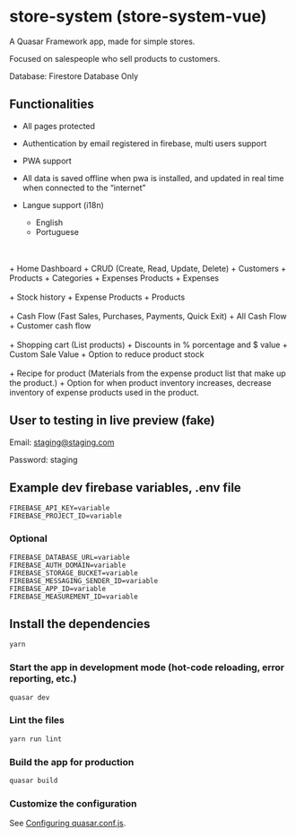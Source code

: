 # store-system (store-system-vue)

A Quasar Framework app, made for simple stores.

Focused on salespeople who sell products to customers.

Database: Firestore Database Only

## Functionalities

+ All pages protected
+ Authentication by email registered in firebase, multi users support
+ PWA support
+ All data is saved offline when pwa is installed, and updated in real time when connected to the “internet”

+ Langue support (i18n)
    + English
    + Portuguese
<br>
<br>
+ Home Dashboard
+ CRUD (Create, Read, Update, Delete)
    + Customers
    + Products
    + Categories
    + Expenses Products
    + Expenses
<br>
<br>
+ Stock history
    + Expense Products
    + Products
<br>
<br>
+ Cash Flow (Fast Sales, Purchases, Payments, Quick Exit)
    + All Cash Flow
    + Customer cash flow
<br>
<br>
+ Shopping cart (List products)
    + Discounts in % porcentage and $ value
    + Custom Sale Value
    + Option to reduce product stock
<br>
<br>
+ Recipe for product (Materials from the expense product list that make up the product.)
    + Option for when product inventory increases, decrease inventory of expense products used in the product.


## User to testing in live preview (fake)

Email: staging@staging.com

Password: staging

## Example dev  firebase variables, .env file

```
FIREBASE_API_KEY=variable
FIREBASE_PROJECT_ID=variable
```
### Optional
```
FIREBASE_DATABASE_URL=variable
FIREBASE_AUTH_DOMAIN=variable
FIREBASE_STORAGE_BUCKET=variable
FIREBASE_MESSAGING_SENDER_ID=variable
FIREBASE_APP_ID=variable
FIREBASE_MEASUREMENT_ID=variable
```

## Install the dependencies
```bash
yarn
```

### Start the app in development mode (hot-code reloading, error reporting, etc.)
```bash
quasar dev
```

### Lint the files
```bash
yarn run lint
```

### Build the app for production
```bash
quasar build
```

### Customize the configuration
See [Configuring quasar.conf.js](https://v2.quasar.dev/quasar-cli/quasar-conf-js).
